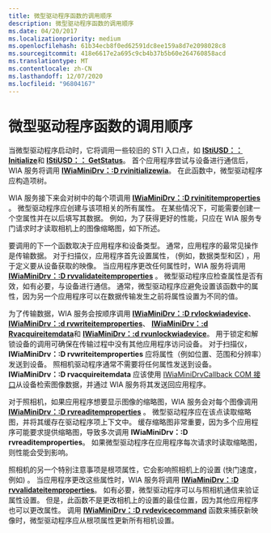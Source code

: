 ```yaml
---
title: 微型驱动程序函数的调用顺序
description: 微型驱动程序函数的调用顺序
ms.date: 04/20/2017
ms.localizationpriority: medium
ms.openlocfilehash: 61b34ecb8f0ed62591dc8ee159a8d7e2098028c8
ms.sourcegitcommit: 418e6617e2a695c9cb4b37b5b60e264760858acd
ms.translationtype: MT
ms.contentlocale: zh-CN
ms.lasthandoff: 12/07/2020
ms.locfileid: "96804167"
---
```

# <a name="calling-order-for-minidriver-functions"></a>微型驱动程序函数的调用顺序





当微型驱动程序启动时，它将调用一些较旧的 STI 入口点，如 [**IStiUSD：： Initialize**](/windows-hardware/drivers/ddi/stiusd/nf-stiusd-istiusd-initialize)和 [**IStiUSD：： GetStatus**](/windows-hardware/drivers/ddi/stiusd/nf-stiusd-istiusd-getstatus)。 首个应用程序尝试与设备进行通信后，WIA 服务将调用 [**IWiaMiniDrv：:D rvinitializewia**](/windows-hardware/drivers/ddi/wiamindr_lh/nf-wiamindr_lh-iwiaminidrv-drvinitializewia)。 在此函数中，微型驱动程序应构造项树。

WIA 服务接下来会对树中的每个项调用 [**IWiaMiniDrv：:D rvinititemproperties**](/windows-hardware/drivers/ddi/wiamindr_lh/nf-wiamindr_lh-iwiaminidrv-drvinititemproperties) 。 微型驱动程序应创建与该项相关的所有属性。 在某些情况下，可能需要创建一个空属性并在以后填写其数据。 例如，为了获得更好的性能，只应在 WIA 服务专门请求时才读取相机上的图像缩略图，如下所述。

要调用的下一个函数取决于应用程序和设备类型。 通常，应用程序的最常见操作是传输数据。 对于扫描仪，应用程序首先设置属性， (例如，数据类型和区) ，用于定义要从设备获取的映像。 当应用程序更改任何属性时，WIA 服务将调用 [**IWiaMiniDrv：:D rvvalidateitemproperties**](/windows-hardware/drivers/ddi/wiamindr_lh/nf-wiamindr_lh-iwiaminidrv-drvvalidateitemproperties) 。 微型驱动程序应检查属性是否有效，如有必要，与设备进行通信。 通常，微型驱动程序应避免设置该函数中的属性，因为另一个应用程序可以在数据传输发生之前将属性设置为不同的值。

为了传输数据，WIA 服务会按顺序调用 [**IWiaMiniDrv：:D rvlockwiadevice**](/windows-hardware/drivers/ddi/wiamindr_lh/nf-wiamindr_lh-iwiaminidrv-drvlockwiadevice)、 [**IWiaMiniDrv：:d rvwriteitemproperties**](/windows-hardware/drivers/ddi/wiamindr_lh/nf-wiamindr_lh-iwiaminidrv-drvwriteitemproperties)、 [**IWiaMiniDrv：:d Rvacquireitemdata**](/windows-hardware/drivers/ddi/wiamindr_lh/nf-wiamindr_lh-iwiaminidrv-drvacquireitemdata)和 [**IWiaMiniDrv：:d rvunlockwiadevice**](/windows-hardware/drivers/ddi/wiamindr_lh/nf-wiamindr_lh-iwiaminidrv-drvunlockwiadevice)。 用于锁定和解锁设备的调用可确保在传输过程中没有其他应用程序访问设备。 对于扫描仪， **IWiaMiniDrv：:D rvwriteitemproperties** 应将属性（例如位置、范围和分辨率）发送到设备。 照相机驱动程序通常不需要将任何属性发送到设备。 **IWiaMiniDrv：:D rvacquireitemdata** 应该使用 [IWiaMiniDrvCallback COM 接口](iwiaminidrvcallback-com-interface.md)从设备检索图像数据，并通过 WIA 服务将其发送回应用程序。

对于照相机，如果应用程序想要显示图像的缩略图，WIA 服务会对每个图像调用 [**IWiaMiniDrv：:D rvreaditemproperties**](/windows-hardware/drivers/ddi/wiamindr_lh/nf-wiamindr_lh-iwiaminidrv-drvreaditemproperties) 。 微型驱动程序应在该点读取缩略图，并将其缓存在驱动程序项上下文中。 缓存缩略图非常重要，因为多个应用程序可能要求提供缩略图，导致多次调用 **IWiaMiniDrv：:D rvreaditemproperties**。 如果微型驱动程序在应用程序每次请求时读取缩略图，则性能会受到影响。

照相机的另一个特别注意事项是根项属性，它会影响照相机上的设置 (快门速度，例如) 。 当应用程序更改这些属性时，WIA 服务将调用 [**IWiaMiniDrv：:D rvvalidateitemproperties**](/windows-hardware/drivers/ddi/wiamindr_lh/nf-wiamindr_lh-iwiaminidrv-drvvalidateitemproperties)。 如有必要，微型驱动程序可以与照相机通信来验证属性设置。 但是，此函数不是更改相机上的设置的最佳位置，因为其他应用程序也可以更改属性。 调用 [**IWiaMiniDrv：:D rvdevicecommand**](/windows-hardware/drivers/ddi/wiamindr_lh/nf-wiamindr_lh-iwiaminidrv-drvdevicecommand) 函数来捕获新映像时，微型驱动程序应从根项属性更新所有相机设置。

 

